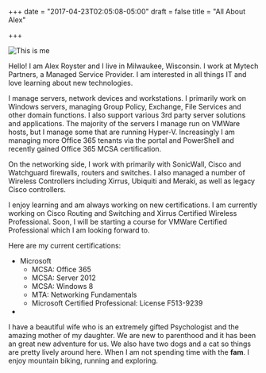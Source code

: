 +++
date = "2017-04-23T02:05:08-05:00"
draft = false
title = "All About Alex"

+++

![This is me](/images/avatar.jpg)

Hello! I am Alex Royster and I live in Milwaukee, Wisconsin. I work at Mytech Partners, a Managed Service Provider. I am interested in all things IT and love learning about new technologies.

I manage servers, network devices and workstations. I primarily work on Windows servers, managing Group Policy, Exchange, File Services and other domain functions. I also support various 3rd party server solutions and applications. The majority of the servers I manage run on VMWare hosts, but I manage some that are running Hyper-V. Increasingly I am managing more Office 365 tenants via the portal and PowerShell and recently gained Office 365 MCSA certification.

On the networking side, I work with primarily with SonicWall, Cisco and Watchguard firewalls, routers and switches. I also managed a number of Wireless Controllers including Xirrus, Ubiquiti and Meraki, as well as legacy Cisco controllers.

I enjoy learning and am always working on new certifications. I am currently working on Cisco Routing and Switching and Xirrus Certified Wireless Professional. Soon, I will be starting a course for VMWare Certified Professional which I am looking forward to.

Here are my current certifications:

* Microsoft
  * MCSA: Office 365
  * MCSA: Server 2012
  * MCSA: Windows 8
  * MTA: Networking Fundamentals
  * Microsoft Certified Professional: License F513-9239
*



I have a beautiful wife who is an extremely gifted Psychologist and the amazing mother of my daughter. We are new to parenthood and it has been an great new adventure for us. We also have two dogs and a cat so things are pretty lively around here. When I am not spending time with the **fam**. I enjoy mountain biking, running and exploring.
